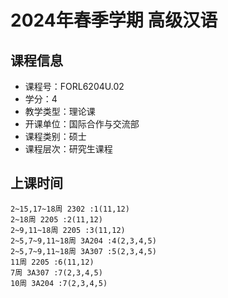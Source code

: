 # 2024年春季学期 高级汉语 






## 课程信息

- 课程号：FORL6204U.02
- 学分：4
- 教学类型：理论课
- 开课单位：国际合作与交流部
- 课程类别：硕士
- 课程层次：研究生课程

## 上课时间

```
2~15,17~18周 2302 :1(11,12)
2~18周 2205 :2(11,12)
2~9,11~18周 2205 :3(11,12)
2~5,7~9,11~18周 3A204 :4(2,3,4,5)
2~5,7~9,11~18周 3A307 :5(2,3,4,5)
11周 2205 :6(11,12)
7周 3A307 :7(2,3,4,5)
10周 3A204 :7(2,3,4,5)
```

